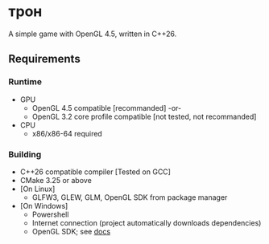 # трон

A simple game with OpenGL 4.5, written in C++26.

## Requirements

### Runtime

- GPU
  - OpenGL 4.5 compatible \[recommanded\] -or-
  - OpenGL 3.2 core profile compatible \[not tested, not recommanded\]
- CPU
  - x86/x86-64 required

### Building

- C++26 compatible compiler \[Tested on GCC\]
- CMake 3.25 or above
- \[On Linux\]
  - GLFW3, GLEW, GLM, OpenGL SDK from package manager
- \[On Windows\]
  - Powershell
  - Internet connection (project automatically downloads dependencies)
  - OpenGL SDK; see [docs](https://www.khronos.org/opengl/wiki/Getting_Started#Windows)
